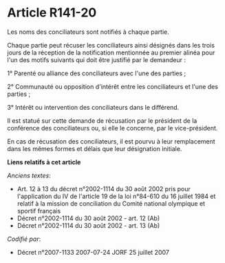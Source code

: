 # Article R141-20

Les noms des conciliateurs sont notifiés à chaque partie.

Chaque partie peut récuser les conciliateurs ainsi désignés dans les trois jours de la réception de la notification
mentionnée au premier alinéa pour l'un des motifs suivants qui doit être justifié par le demandeur :

1° Parenté ou alliance des conciliateurs avec l'une des parties ;

2° Communauté ou opposition d'intérêt entre les conciliateurs et l'une des parties ;

3° Intérêt ou intervention des conciliateurs dans le différend.

Il est statué sur cette demande de récusation par le président de la conférence des conciliateurs ou, si elle le concerne,
par le vice-président.

En cas de récusation des conciliateurs, il est pourvu à leur remplacement dans les mêmes formes et délais que leur
désignation initiale.

**Liens relatifs à cet article**

_Anciens textes_:

  - Art. 12 à 13 du décret n°2002-1114 du 30 août 2002 pris pour l'application du IV de l'article 19 de la loi n°84-610 du 16 juillet 1984 et relatif à la mission de conciliation du Comité national olympique et sportif français
  - Décret n°2002-1114 du 30 août 2002 - art. 12 (Ab)
  - Décret n°2002-1114 du 30 août 2002 - art. 13 (Ab)

_Codifié par_:

  - Décret n°2007-1133 2007-07-24 JORF 25 juillet 2007
